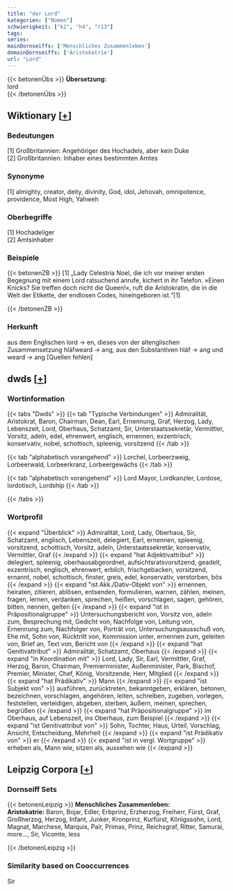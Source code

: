 ```yaml
---
title: "der Lord"
kategorien: ["Nomen"]
schwierigkeit: ["k2", "h4", "r13"]
tags:
series:
mainDornseiffs: ['Menschliches Zusammenleben']
domainDornseiffs: ['Aristokatrie']
url: "Lord"
---
```


{{< betonenÜbs >}}
**Übersetzung:**  
lord  
{{< /betonenÜbs >}}

## Wiktionary [[+](https://de.wiktionary.org/wiki/Lord)]

### Bedeutungen
[1] Großbritannien: Angehöriger des Hochadels, aber kein Duke  
[2] Großbritannien: Inhaber eines bestimmten Amtes  

### Synonyme
[1] almighty, creator, deity, divinity, God, idol, Jehovah, omnipotence, providence, Most High, Yahweh  

### Oberbegriffe
[1] Hochadeliger  
[2] Amtsinhaber  

### Beispiele
{{< betonenZB >}}
[1] „Lady Celestria Noel, die ich vor meiner ersten Begegnung mit einem Lord ratsuchend anrufe, kichert in ihr Telefon. »Einen Knicks? Sie treffen doch nicht die Queen!«, ruft die Aristokratin, die in die Welt der Etikette, der endlosen Codes, hineingeboren ist.“[1]  

{{< /betonenZB >}}
### Herkunft
aus dem Englischen lord → en, dieses von der altenglischen Zusammensetzung hláfweard → ang, aus den Substantiven hláf → ang und weard → ang [Quellen fehlen]  



## dwds [[+](https://www.dwds.de/wb/Lord)]

### Wortinformation
{{< tabs "Dwds" >}}
{{< tab "Typische Verbindungen" >}}
Admiralität, Aristokrat, Baron, Chairman, Dean, Earl, Ernennung, Graf, Herzog, Lady, Lebenszeit, Lord, Oberhaus, Schatzamt, Sir, Unterstaatssekretär, Vermittler, Vorsitz, adeln, edel, ehrenwert, englisch, ernennen, exzentrisch, konservativ, nobel, schottisch, spleenig, vorsitzend
{{< /tab >}}

{{< tab "alphabetisch vorangehend" >}}
Lorchel, Lorbeerzweig, Lorbeerwald, Lorbeerkranz, Lorbeergewächs
{{< /tab >}}

{{< tab "alphabetisch vorangehend" >}}
Lord Mayor, Lordkanzler, Lordose, lordotisch, Lordship
{{< /tab >}}

{{< /tabs >}}

### Wortprofil
{{< expand "Überblick" >}} Admiralität, Lord, Lady, Oberhaus, Sir, Schatzamt, englisch, Lebenszeit, delegiert, Earl, ernennen, spleenig, vorsitzend, schottisch, Vorsitz, adeln, Unterstaatssekretär, konservativ, Vermittler, Graf {{< /expand >}}
{{< expand "hat Adjektivattribut" >}} delegiert, spleenig, oberhausabgeordnet, aufsichtsratsvorsitzend, geadelt, exzentrisch, englisch, ehrenwert, erblich, frischgebacken, vorsitzend, ernannt, nobel, schottisch, finster, greis, edel, konservativ, verstorben, bös {{< /expand >}}
{{< expand "ist Akk./Dativ-Objekt von" >}} ernennen, heiraten, zitieren, ablösen, entsenden, formulieren, warnen, zählen, meinen, fragen, lernen, verdanken, sprechen, heißen, vorschlagen, sagen, gehören, bitten, nennen, gelten {{< /expand >}}
{{< expand "ist in Präpositionalgruppe" >}} Untersuchungsbericht von, Vorsitz von, adeln zum, Besprechung mit, Gedicht von, Nachfolge von, Leitung von, Ernennung zum, Nachfolger von, Porträt von, Untersuchungsausschuß von, Ehe mit, Sohn von, Rücktritt von, Kommission unter, ernennen zum, geleiten von, Brief an, Text von, Bericht von {{< /expand >}}
{{< expand "hat Genitivattribut" >}} Admiralität, Schatzamt, Oberhaus {{< /expand >}}
{{< expand "in Koordination mit" >}} Lord, Lady, Sir, Earl, Vermittler, Graf, Herzog, Baron, Chairman, Premierminister, Außenminister, Park, Bischof, Premier, Minister, Chef, König, Vorsitzende, Herr, Mitglied {{< /expand >}}
{{< expand "hat Prädikativ" >}} Mann {{< /expand >}}
{{< expand "ist Subjekt von" >}} ausführen, zurücktreten, bekanntgeben, erklären, betonen, bezeichnen, vorschlagen, angehören, leiten, schreiben, zugeben, vorlegen, feststellen, verteidigen, abgeben, sterben, äußern, meinen, sprechen, begrüßen {{< /expand >}}
{{< expand "hat Präpositionalgruppe" >}} im Oberhaus, auf Lebenszeit, ins Oberhaus, zum Beispiel {{< /expand >}}
{{< expand "ist Genitivattribut von" >}} Sohn, Tochter, Haus, Urteil, Vorschlag, Ansicht, Entscheidung, Mehrheit {{< /expand >}}
{{< expand "ist Prädikativ von" >}} er {{< /expand >}}
{{< expand "ist in vergl. Wortgruppe" >}} erheben als, Mann wie, sitzen als, aussehen wie {{< /expand >}}

## Leipzig Corpora [[+](https://corpora.uni-leipzig.de/en/res?word=Lord&corpusId=deu_newscrawl-public_2018)]

### Dornseiff Sets
{{< betonenLeipzig >}}
**Menschliches Zusammenleben:**  
**Aristokatrie:** Baron, Bojar, Edler, Erbprinz, Erzherzog, Freiherr, Fürst, Graf, Großherzog, Herzog, Infant, Junker, Kronprinz, Kurfürst, Königssohn, Lord, Magnat, Marchese, Marquis, Pair, Primas, Prinz, Reichsgraf, Ritter, Samurai, more..., Sir, Vicomte, less  

{{< /betonenLeipzig >}}

### Similarity based on Cooccurrences
Sir

